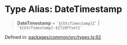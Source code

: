 # Type Alias: DateTimestamp

> **DateTimestamp** = `` `${UtcTimestamp}Z` `` \| `` `${UtcTimestamp}-${TzOffset}` ``

Defined in: [packages/common/src/types.ts:92](https://github.com/dcdpr/did-btcr2-js/blob/c82bc5c69016e1146a0c52c6e6b21621f5abd6d4/packages/common/src/types.ts#L92)
